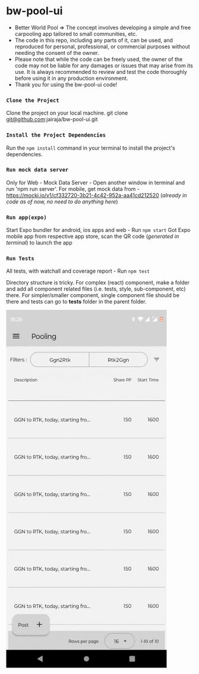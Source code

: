 # bw-pool-ui

- Better World Pool => The concept involves developing a simple and free carpooling app tailored to small communities, etc.
- The code in this repo, including any parts of it, can be used, and reproduced for personal, professional, or commercial purposes without needing the consent of the owner.
- Please note that while the code can be freely used, the owner of the code may not be liable for any damages or issues that may arise from its use. It is always recommended to review and test the code thoroughly before using it in any production environment.
- Thank you for using the bw-pool-ui code!

### `Clone the Project`

Clone the project on your local machine.
git clone git@github.com:jairaja/bw-pool-ui.git

### `Install the Project Dependencies`

Run the `npm install` command in your terminal to install the project's dependencies.

### `Run mock data server`

Only for Web - Mock Data Server - Open another window in terminal and run 'npm run server'.
For mobile, get mock data from - https://mocki.io/v1/cf332720-3b21-4c42-952a-aa41cd212520 (_already in code as of now, no need to do anything here_)

### `Run app(expo)`

Start Expo bundler for android, ios apps and web - Run `npm start`
Got Expo mobile app from respective app store, scan the QR code (_generated in terminal_) to launch the app

### `Run Tests`

All tests, with watchall and coverage report - Run `npm test`

Directory structure is tricky. For complex (react) component, make a folder and add all component related files (i.e. tests, style, sub-component, etc) there. For simpler/smaller component, single component file should be there and tests can go to **tests** folder in the parent folder.

![screen_grab](https://github.com/jairaja/bw-pool-ui/blob/main/app/assets/screen-20240331-182755.gif)
